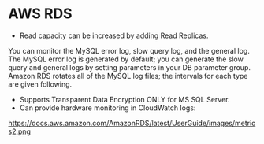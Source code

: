 # AWS RDS

- Read capacity can be increased by adding Read Replicas.

You can monitor the MySQL error log, slow query log, and the general log. The MySQL error log is generated by default; you can generate the slow query and general logs by setting parameters in your DB parameter group. Amazon RDS rotates all of the MySQL log files; the intervals for each type are given following.

- Supports Transparent Data Encryption ONLY for MS SQL Server.
- Can provide hardware monitoring in CloudWatch logs:

https://docs.aws.amazon.com/AmazonRDS/latest/UserGuide/images/metrics2.png
